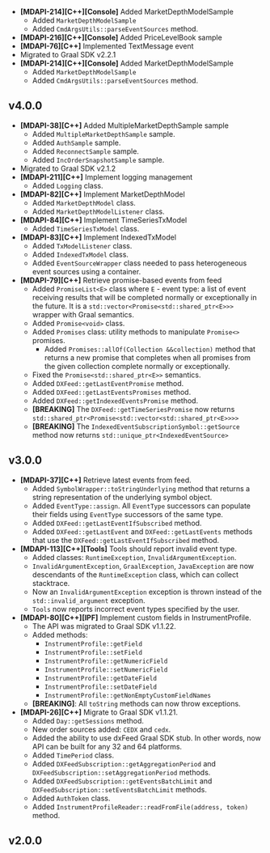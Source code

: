 * **\[MDAPI-214]\[C++]\[Console]** Added MarketDepthModelSample
    * Added `MarketDepthModelSample`
    * Added `CmdArgsUtils::parseEventSources` method.
* **\[MDAPI-216]\[C++]\[Console]** Added PriceLevelBook sample
* **\[MDAPI-76]\[C++]** Implemented TextMessage event
* Migrated to Graal SDK v2.2.1
* **\[MDAPI-214]\[C++]\[Console]** Added MarketDepthModelSample
    * Added `MarketDepthModelSample`
    * Added `CmdArgsUtils::parseEventSources` method.

## v4.0.0

* **\[MDAPI-38]\[C++]** Added MultipleMarketDepthSample sample
    * Added `MultipleMarketDepthSample` sample.
    * Added `AuthSample` sample.
    * Added `ReconnectSample` sample.
    * Added `IncOrderSnapshotSample` sample.
* Migrated to Graal SDK v2.1.2
* **\[MDAPI-211]\[C++]** Implement logging management
    * Added `Logging` class.
* **\[MDAPI-82]\[C++]** Implement MarketDepthModel
    * Added `MarketDepthModel` class.
    * Added `MarketDepthModelListener` class.
* **\[MDAPI-84]\[C++]** Implement TimeSeriesTxModel
    * Added `TimeSeriesTxModel` class.
* **\[MDAPI-83]\[C++]** Implement IndexedTxModel
    * Added `TxModelListener` class.
    * Added `IndexedTxModel` class.
    * Added `EventSourceWrapper` class needed to pass heterogeneous event sources using a container.
* **\[MDAPI-79]\[C++]** Retrieve promise-based events from feed
    * Added `PromiseList<E>` class where `E` - event type: a list of event receiving results that will be completed
      normally or exceptionally in the future.
      It is a `std::vector<Promise<std::shared_ptr<E>>>` wrapper with Graal semantics.
    * Added `Promise<void>` class.
    * Added `Promises` class: utility methods to manipulate `Promise<>` promises.
        * Added `Promises::allOf(Collection &&collection)` method that returns a new promise that completes when all
          promises from the given collection complete normally or exceptionally.
    * Fixed the `Promise<std::shared_ptr<E>>` semantics.
    * Added `DXFeed::getLastEventPromise` method.
    * Added `DXFeed::getLastEventsPromises` method.
    * Added `DXFeed::getIndexedEventsPromise` method.
    * **\[BREAKING]** The `DXFeed::getTimeSeriesPromise` now returns
      `std::shared_ptr<Promise<std::vector<std::shared_ptr<E>>>>`
    * **\[BREAKING]** The `IndexedEventSubscriptionSymbol::getSource` method now returns
      `std::unique_ptr<IndexedEventSource>`

## v3.0.0

* **\[MDAPI-37]\[C++]** Retrieve latest events from feed.
    * Added `SymbolWrapper::toStringUnderlying` method that returns a string representation of the underlying symbol
      object.
    * Added `EventType::assign`. All `EventType` successors can populate their fields using `EventType` successors of
      the same type.
    * Added `DXFeed::getLastEventIfSubscribed` method.
    * Added `DXFeed::getLastEvent` and `DXFeed::getLastEvents` methods that use the `DXFeed::getLastEventIfSubscribed`
      method.
* **\[MDAPI-113]\[C++]\[Tools]** Tools should report invalid event type.
    * Added classes: `RuntimeException`, `InvalidArgumentException`.
    * `InvalidArgumentException`, `GraalException`, `JavaException` are now descendants of the `RuntimeException` class,
      which can collect stacktrace.
    * Now an `InvalidArgumentException` exception is thrown instead of the `std::invalid_argument` exception.
    * `Tools` now reports incorrect event types specified by the user.
* **\[MDAPI-80]\[C++]\[IPF]** Implement custom fields in InstrumentProfile.
    * The API was migrated to Graal SDK v1.1.22.
    * Added methods:
        * `InstrumentProfile::getField`
        * `InstrumentProfile::setField`
        * `InstrumentProfile::getNumericField`
        * `InstrumentProfile::setNumericField`
        * `InstrumentProfile::getDateField`
        * `InstrumentProfile::setDateField`
        * `InstrumentProfile::getNonEmptyCustomFieldNames`
    * **\[BREAKING]**: All `toString` methods can now throw exceptions.
* **\[MDAPI-26]\[C++]** Migrate to Graal SDK v1.1.21.
    * Added `Day::getSessions` method.
    * New order sources added: `CEDX` and `cedx`.
    * Added the ability to use dxFeed Graal SDK stub. In other words, now API can be built for any 32 and 64 platforms.
    * Added `TimePeriod` class.
    * Added `DXFeedSubscription::getAggregationPeriod` and `DXFeedSubscription::setAggregationPeriod` methods.
    * Added `DXFeedSubscription::getEventsBatchLimit` and `DXFeedSubscription::setEventsBatchLimit` methods.
    * Added `AuthToken` class.
    * Added `InstrumentProfileReader::readFromFile(address, token)` method.

## v2.0.0